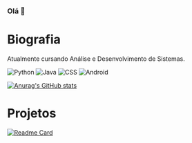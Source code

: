 ### Olá 👋

# Biografia

Atualmente cursando Análise e Desenvolvimento de Sistemas.

![Python](https://img.shields.io/badge/Python-FFD43B?style=for-the-badge&logo=python&logoColor=blue)
![Java](https://img.shields.io/badge/JavaScript-323330?style=for-the-badge&logo=javascript&logoColor=F7DF1E)
![CSS](https://img.shields.io/badge/CSS3-1572B6?style=for-the-badge&logo=css3&logoColor=white)
![Android](https://img.shields.io/badge/Android-3DDC84?style=for-the-badge&logo=android&logoColor=white)

[![Anurag's GitHub stats](https://github-readme-stats.vercel.app/api?username=vennus7&theme=merko)](https://github.com/anuraghazra/github-readme-stats)

# Projetos

[![Readme Card](https://github-readme-stats.vercel.app/api/pin/?username=vennus7&repo=vennus7.github.io)](https://github.com/anuraghazra/github-readme-stats)
